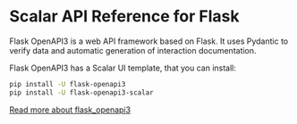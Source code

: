 # Scalar API Reference for Flask

Flask OpenAPI3 is a web API framework based on Flask. It uses Pydantic to verify data and automatic generation of interaction documentation.

Flask OpenAPI3 has a Scalar UI template, that you can install:

```bash
pip install -U flask-openapi3
pip install -U flask-openapi3-scalar
```

[Read more about flask_openapi3](https://luolingchun.github.io/flask-openapi3/latest/Usage/UI_Templates/)

